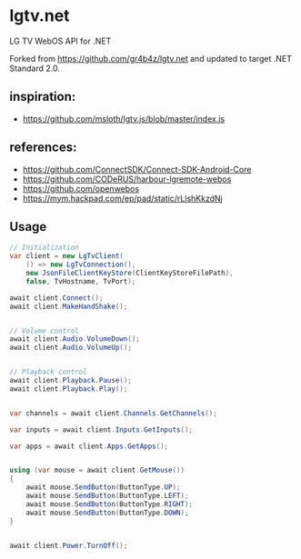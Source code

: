 # lgtv.net
LG TV WebOS API for .NET

Forked from https://github.com/gr4b4z/lgtv.net and updated to target .NET Standard 2.0.

## inspiration: 
* https://github.com/msloth/lgtv.js/blob/master/index.js

## references:
* https://github.com/ConnectSDK/Connect-SDK-Android-Core
* https://github.com/CODeRUS/harbour-lgremote-webos
* https://github.com/openwebos
* https://mym.hackpad.com/ep/pad/static/rLlshKkzdNj

## Usage
```C#
// Initialization
var client = new LgTvClient(
    () => new LgTvConnection(),
    new JsonFileClientKeyStore(ClientKeyStoreFilePath),
    false, TvHostname, TvPort);

await client.Connect();
await client.MakeHandShake();


// Volume control
await client.Audio.VolumeDown();
await client.Audio.VolumeUp();


// Playback control
await client.Playback.Pause();
await client.Playback.Play();


var channels = await client.Channels.GetChannels();

var inputs = await client.Inputs.GetInputs();

var apps = await client.Apps.GetApps();


using (var mouse = await client.GetMouse())
{
    await mouse.SendButton(ButtonType.UP);
    await mouse.SendButton(ButtonType.LEFT);
    await mouse.SendButton(ButtonType.RIGHT);
    await mouse.SendButton(ButtonType.DOWN);
}


await client.Power.TurnOff();
```
